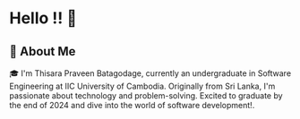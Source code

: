# Hello !! 👋

## 🚀 About Me

🎓 I'm Thisara Praveen Batagodage, currently an undergraduate in Software Engineering at IIC University of Cambodia. Originally from Sri Lanka, I'm passionate about technology and problem-solving. Excited to graduate by the end of 2024 and dive into the world  of software development!.

